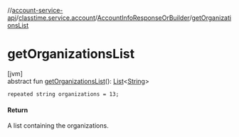 //[account-service-api](../../../index.md)/[classtime.service.account](../index.md)/[AccountInfoResponseOrBuilder](index.md)/[getOrganizationsList](get-organizations-list.md)

# getOrganizationsList

[jvm]\
abstract fun [getOrganizationsList](get-organizations-list.md)(): [List](https://docs.oracle.com/javase/8/docs/api/java/util/List.html)&lt;[String](https://docs.oracle.com/javase/8/docs/api/java/lang/String.html)&gt;

`repeated string organizations = 13;`

#### Return

A list containing the organizations.
